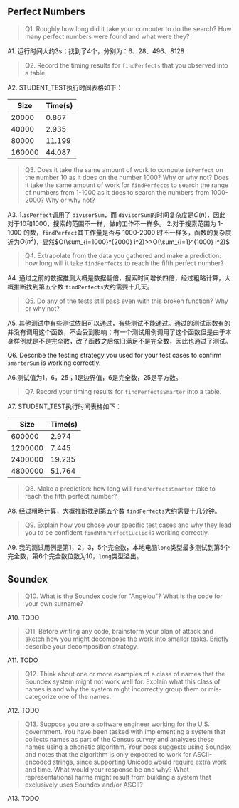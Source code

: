 Perfect Numbers
---------------

> Q1. Roughly how long did it take your computer to do the search? How many perfect numbers were found and what were they?

A1. 运行时间大约3s；找到了4个，分别为：6、28、496、8128

> Q2. Record the timing results for `findPerfects` that you observed into a table.

A2.  STUDENT_TEST执行时间表格如下：

| Size   | Time(s) |
| ------ | ------- |
| 20000  | 0.867   |
| 40000  | 2.935   |
| 80000  | 11.199  |
| 160000 | 44.087  |

> Q3. Does it take the same amount of work to compute `isPerfect` on the number 10 as it does on the number 1000? Why or why not? Does it take the same amount of work for `findPerfects` to search the range of numbers from 1-1000 as it does to search the numbers from 1000-2000? Why or why not?

A3.
1.`isPerfect`调用了 `divisorSum`，而 `divisorSum`的时间复杂度是$O(n)$，因此对于10和1000，搜索的范围不一样，做的工作不一样多。
2.对于搜索范围为 1-1000 的数，`findPerfect`其工作量是否与 1000-2000 时不一样多，函数的复杂度近为$O(n^2)$，显然$O(\sum_{i=1000}^{2000} i^2)>>O(\sum_{i=1}^{1000} i^2)$

> Q4. Extrapolate from the data you gathered and make a prediction: how long will it take `findPerfects` to reach the fifth perfect number?

A4. 通过之前的数据推测大概是数据翻倍，搜索时间增长四倍，经过粗略计算，大概推断找到第五个数 `findPerfects`大约需要十几天。

> Q5. Do any of the tests still pass even with this broken function? Why or why not?

A5. 其他测试中有些测试依旧可以通过，有些测试不能通过。通过的测试函数有的并没有调用这个函数，不会受到影响；有一个测试用例调用了这个函数但是由于本身样例就是不是完全数，改了函数之后依旧满足不是完全数，因此也通过了测试。

Q6. Describe the testing strategy you used for your test cases to confirm `smarterSum` is working correctly.

A6.测试值为1，6，25；1是边界值，6是完全数，25是平方数。

> Q7. Record your timing results for `findPerfectsSmarter` into a table.

A7. STUDENT_TEST执行时间表格如下：

| Size    | Time(s) |
| ------- | ------- |
| 600000  | 2.974   |
| 1200000 | 7.445   |
| 2400000 | 19.235  |
| 4800000 | 51.764  |

> Q8. Make a prediction: how long will `findPerfectsSmarter` take to reach the fifth perfect number?

A8. 经过粗略计算，大概推断找到第五个数 `findPerfects`大约需要十几分钟。

> Q9. Explain how you chose your specific test cases and why they lead you to be confident `findNthPerfectEuclid` is working correctly.

A9. 我的测试用例是第1，2，3，5个完全数，本地电脑`long`类型最多测试到第5个完全数，第6个完全数位数为10，`long`类型溢出。

Soundex
-------

> Q10. What is the Soundex code for "Angelou"? What is the code for your own surname?

A10. TODO

> Q11. Before writing any code, brainstorm your plan of attack and sketch how you might decompose the work into smaller tasks. Briefly describe your decomposition strategy.

A11. TODO

> Q12. Think about one or more examples of a class of names that the Soundex system might not work well for. Explain what this class of names is and why the system might incorrectly group them or mis-categorize one of the names.

A12. TODO

> Q13. Suppose you are a software engineer working for the U.S. government. You have been tasked with implementing a system that collects names as part of the Census survey and analyzes these names using a phonetic algorithm. Your boss suggests using Soundex and notes that the algorithm is only expected to work for ASCII-encoded strings, since supporting Unicode would require extra work and time. What would your response be and why? What representational harms might result from building a system that exclusively uses Soundex and/or ASCII?

A13. TODO
